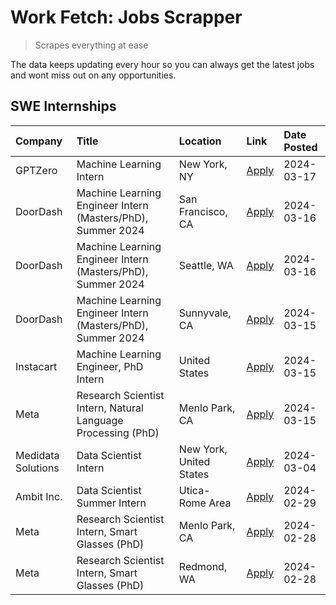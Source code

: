 # Work Fetch: Jobs Scrapper
> Scrapes everything at ease

The data keeps updating every hour so you can always get the latest jobs and wont miss out on any opportunities.

## SWE Internships
<!--START_SECTION:workfetch-->
| Company            | Title                                                        | Location                | Link                                                                                                                                                                                                                                                                   | Date Posted   |
|:-------------------|:-------------------------------------------------------------|:------------------------|:-----------------------------------------------------------------------------------------------------------------------------------------------------------------------------------------------------------------------------------------------------------------------|:--------------|
| GPTZero            | Machine Learning Intern                                      | New York, NY            | [Apply](https://www.linkedin.com/jobs/view/machine-learning-intern-at-gptzero-3860723963?position=8&pageNum=0&refId=TU89yvljRslNvQj9qA38RA%3D%3D&trackingId=7COqVOzIsv5ZTgTGMRGWRw%3D%3D&trk=public_jobs_jserp-result_search-card)                                     | 2024-03-17    |
| DoorDash           | Machine Learning Engineer Intern (Masters/PhD), Summer 2024  | San Francisco, CA       | [Apply](https://www.linkedin.com/jobs/view/machine-learning-engineer-intern-masters-phd-summer-2024-at-doordash-3736457737?position=3&pageNum=0&refId=TU89yvljRslNvQj9qA38RA%3D%3D&trackingId=4SrJ2VPVWQTkKO7GQuu7DA%3D%3D&trk=public_jobs_jserp-result_search-card)   | 2024-03-16    |
| DoorDash           | Machine Learning Engineer Intern (Masters/PhD), Summer 2024  | Seattle, WA             | [Apply](https://www.linkedin.com/jobs/view/machine-learning-engineer-intern-masters-phd-summer-2024-at-doordash-3736455966?position=9&pageNum=0&refId=TU89yvljRslNvQj9qA38RA%3D%3D&trackingId=00sFlHTRlW29yJbpAWKGVg%3D%3D&trk=public_jobs_jserp-result_search-card)   | 2024-03-16    |
| DoorDash           | Machine Learning Engineer Intern (Masters/PhD), Summer 2024  | Sunnyvale, CA           | [Apply](https://www.linkedin.com/jobs/view/machine-learning-engineer-intern-masters-phd-summer-2024-at-doordash-3736454973?position=2&pageNum=0&refId=TU89yvljRslNvQj9qA38RA%3D%3D&trackingId=evaldQ7vAPdptrCIV2%2BzAQ%3D%3D&trk=public_jobs_jserp-result_search-card) | 2024-03-15    |
| Instacart          | Machine Learning Engineer, PhD Intern                        | United States           | [Apply](https://www.linkedin.com/jobs/view/machine-learning-engineer-phd-intern-at-instacart-3815634369?position=4&pageNum=0&refId=TU89yvljRslNvQj9qA38RA%3D%3D&trackingId=0RcEgUYvzC3VeckdWf%2BDqA%3D%3D&trk=public_jobs_jserp-result_search-card)                    | 2024-03-15    |
| Meta               | Research Scientist Intern, Natural Language Processing (PhD) | Menlo Park, CA          | [Apply](https://www.linkedin.com/jobs/view/research-scientist-intern-natural-language-processing-phd-at-meta-3858718375?position=11&pageNum=0&refId=TU89yvljRslNvQj9qA38RA%3D%3D&trackingId=x3A7fiqrex%2BwuloXSr%2B2Fg%3D%3D&trk=public_jobs_jserp-result_search-card) | 2024-03-15    |
| Medidata Solutions | Data Scientist Intern                                        | New York, United States | [Apply](https://www.linkedin.com/jobs/view/data-scientist-intern-at-medidata-solutions-3810253704?position=10&pageNum=0&refId=TU89yvljRslNvQj9qA38RA%3D%3D&trackingId=YQt3KIoARIsGVbrmQxg3VQ%3D%3D&trk=public_jobs_jserp-result_search-card)                           | 2024-03-04    |
| Ambit Inc.         | Data Scientist Summer Intern                                 | Utica-Rome Area         | [Apply](https://www.linkedin.com/jobs/view/data-scientist-summer-intern-at-ambit-inc-3843121918?position=5&pageNum=0&refId=TU89yvljRslNvQj9qA38RA%3D%3D&trackingId=evatmN1aH%2F87hWSc5%2BZvzA%3D%3D&trk=public_jobs_jserp-result_search-card)                          | 2024-02-29    |
| Meta               | Research Scientist Intern, Smart Glasses (PhD)               | Menlo Park, CA          | [Apply](https://www.linkedin.com/jobs/view/research-scientist-intern-smart-glasses-phd-at-meta-3811308332?position=7&pageNum=0&refId=TU89yvljRslNvQj9qA38RA%3D%3D&trackingId=DuEQjYw7WMlfpD84%2F2sh9Q%3D%3D&trk=public_jobs_jserp-result_search-card)                  | 2024-02-28    |
| Meta               | Research Scientist Intern, Smart Glasses (PhD)               | Redmond, WA             | [Apply](https://www.linkedin.com/jobs/view/research-scientist-intern-smart-glasses-phd-at-meta-3811304794?position=12&pageNum=0&refId=TU89yvljRslNvQj9qA38RA%3D%3D&trackingId=sgsnIZDKuWeIGUyNQHd%2BQw%3D%3D&trk=public_jobs_jserp-result_search-card)                 | 2024-02-28    |
<!--END_SECTION:workfetch-->
